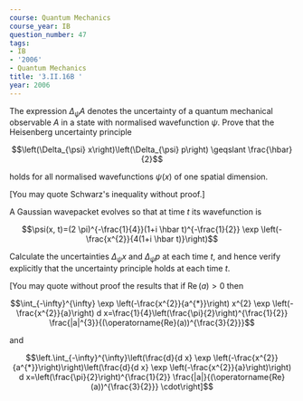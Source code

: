 ```yaml
---
course: Quantum Mechanics
course_year: IB
question_number: 47
tags:
- IB
- '2006'
- Quantum Mechanics
title: '3.II.16B '
year: 2006
---
```



The expression $\Delta_{\psi} A$ denotes the uncertainty of a quantum mechanical observable $A$ in a state with normalised wavefunction $\psi$. Prove that the Heisenberg uncertainty principle

$$\left(\Delta_{\psi} x\right)\left(\Delta_{\psi} p\right) \geqslant \frac{\hbar}{2}$$

holds for all normalised wavefunctions $\psi(x)$ of one spatial dimension.

[You may quote Schwarz's inequality without proof.]

A Gaussian wavepacket evolves so that at time $t$ its wavefunction is

$$\psi(x, t)=(2 \pi)^{-\frac{1}{4}}(1+i \hbar t)^{-\frac{1}{2}} \exp \left(-\frac{x^{2}}{4(1+i \hbar t)}\right)$$

Calculate the uncertainties $\Delta_{\psi} x$ and $\Delta_{\psi} p$ at each time $t$, and hence verify explicitly that the uncertainty principle holds at each time $t$.

[You may quote without proof the results that if $\operatorname{Re}(a)>0$ then

$$\int_{-\infty}^{\infty} \exp \left(-\frac{x^{2}}{a^{*}}\right) x^{2} \exp \left(-\frac{x^{2}}{a}\right) d x=\frac{1}{4}\left(\frac{\pi}{2}\right)^{\frac{1}{2}} \frac{|a|^{3}}{(\operatorname{Re}(a))^{\frac{3}{2}}}$$

and

$$\left.\int_{-\infty}^{\infty}\left(\frac{d}{d x} \exp \left(-\frac{x^{2}}{a^{*}}\right)\right)\left(\frac{d}{d x} \exp \left(-\frac{x^{2}}{a}\right)\right) d x=\left(\frac{\pi}{2}\right)^{\frac{1}{2}} \frac{|a|}{(\operatorname{Re}(a))^{\frac{3}{2}}} \cdot\right]$$